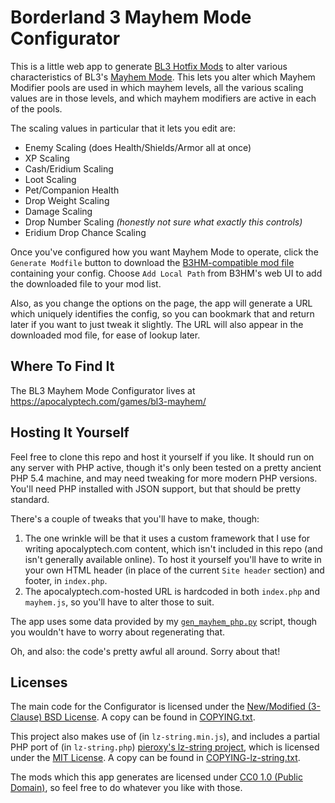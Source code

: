 Borderland 3 Mayhem Mode Configurator
=====================================

This is a little web app to generate [BL3 Hotfix Mods](http://borderlandsmodding.com/bl3/)
to alter various characteristics of BL3's [Mayhem Mode](https://borderlands.fandom.com/wiki/Mayhem_Mode).
This lets you alter which Mayhem Modifier pools are used in which mayhem
levels, all the various scaling values are in those levels, and which
mayhem modifiers are active in each of the pools.

The scaling values in particular that it lets you edit are:

 * Enemy Scaling (does Health/Shields/Armor all at once)
 * XP Scaling
 * Cash/Eridium Scaling
 * Loot Scaling
 * Pet/Companion Health
 * Drop Weight Scaling
 * Damage Scaling
 * Drop Number Scaling *(honestly not sure what exactly this controls)*
 * Eridium Drop Chance Scaling

Once you've configured how you want Mayhem Mode to operate, click the
`Generate Modfile` button to download the [B3HM-compatible mod file](http://borderlandsmodding.com/bl3-running-mods/)
containing your config.  Choose `Add Local Path` from B3HM's web UI
to add the downloaded file to your mod list.

Also, as you change the options on the page, the app will generate a
URL which uniquely identifies the config, so you can bookmark that
and return later if you want to just tweak it slightly.  The URL
will also appear in the downloaded mod file, for ease of lookup
later.

Where To Find It
----------------

The BL3 Mayhem Mode Configurator lives at https://apocalyptech.com/games/bl3-mayhem/

Hosting It Yourself
-------------------

Feel free to clone this repo and host it yourself if you like.  It
should run on any server with PHP active, though it's only been tested
on a pretty ancient PHP 5.4 machine, and may need tweaking for more
modern PHP versions.  You'll need PHP installed with JSON support,
but that should be pretty standard.

There's a couple of tweaks that you'll have to make, though:

1. The one wrinkle will be that it uses a custom framework that I use
   for writing apocalyptech.com content, which isn't included in this
   repo (and isn't generally available online).  To host it yourself
   you'll have to write in your own HTML header (in place of the
   current `Site header` section) and footer, in `index.php`.
2. The apocalyptech.com-hosted URL is hardcoded in both `index.php`
   and `mayhem.js`, so you'll have to alter those to suit.

The app uses some data provided by my [`gen_mayhem_php.py`](https://github.com/BLCM/bl3mods/blob/master/Apocalyptech/dataprocessing/gen_mayhem_php.py)
script, though you wouldn't have to worry about regenerating that.

Oh, and also: the code's pretty awful all around.  Sorry about that!

Licenses
--------

The main code for the Configurator is licensed under the
[New/Modified (3-Clause) BSD License](https://opensource.org/licenses/BSD-3-Clause).
A copy can be found in [COPYING.txt](COPYING.txt).

This project also makes use of (in `lz-string.min.js`), and includes a
partial PHP port of (in `lz-string.php`) [pieroxy's lz-string project](https://pieroxy.net/blog/pages/lz-string/index.html),
which is licensed under the [MIT License](https://opensource.org/licenses/MIT).
A copy can be found in [COPYING-lz-string.txt](COPYING-lz-string.txt).

The mods which this app generates are licensed under
[CC0 1.0 (Public Domain)](https://creativecommons.org/publicdomain/zero/1.0/),
so feel free to do whatever you like with those.

